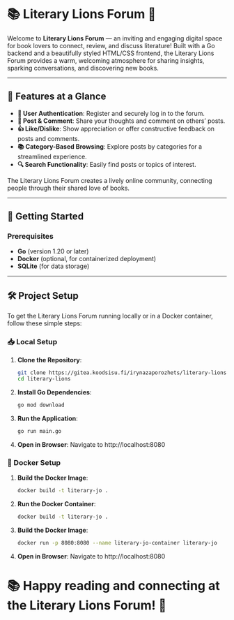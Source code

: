 # 📚 Literary Lions Forum 🦁

Welcome to **Literary Lions Forum** — an inviting and engaging digital space for book lovers to connect, review, and discuss literature! Built with a Go backend and a beautifully styled HTML/CSS frontend, the Literary Lions Forum provides a warm, welcoming atmosphere for sharing insights, sparking conversations, and discovering new books.

---

## 🌟 Features at a Glance

- **🔐 User Authentication**: Register and securely log in to the forum.
- **📝 Post & Comment**: Share your thoughts and comment on others’ posts.
- **👍 Like/Dislike**: Show appreciation or offer constructive feedback on posts and comments.
- **📚 Category-Based Browsing**: Explore posts by categories for a streamlined experience.
- **🔍 Search Functionality**: Easily find posts or topics of interest.

The Literary Lions Forum creates a lively online community, connecting people through their shared love of books.

---

## 🚀 Getting Started

### Prerequisites

- **Go** (version 1.20 or later)
- **Docker** (optional, for containerized deployment)
- **SQLite** (for data storage)

---

## 🛠 Project Setup

To get the Literary Lions Forum running locally or in a Docker container, follow these simple steps:

### 📥 Local Setup

1. **Clone the Repository**:
   ```bash
   git clone https://gitea.koodsisu.fi/irynazaporozhets/literary-lions.git
   cd literary-lions
   ```
2. **Install Go Dependencies**:
    ```bash
    go mod download
    ```
3. **Run the Application**:
    ```bash
    go run main.go
    ```
4. **Open in Browser**:
    Navigate to http://localhost:8080

### 🐳 Docker Setup

1. **Build the Docker Image**:
    ```bash
    docker build -t literary-jo .
    ```
2. **Run the Docker Container**:
    ```bash
   docker build -t literary-jo .
    ```
3. **Build the Docker Image**:
    ```bash
    docker run -p 8080:8080 --name literary-jo-container literary-jo
    ```
4. **Open in Browser**:
    Navigate to http://localhost:8080

# 📚 Happy reading and connecting at the Literary Lions Forum! 🦁

